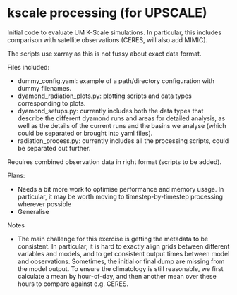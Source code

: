 # kscale processing (for UPSCALE)

Initial code to evaluate UM K-Scale simulations. In particular, this includes comparison with satellite observations (CERES, will also add MIMIC). 

The scripts use xarray as this is not fussy about exact data format. 

Files included:
- dummy_config.yaml: example of a path/directory configuration with dummy filenames.
- dyamond_radiation_plots.py: plotting scripts and data types corresponding to plots.
- dyamond_setups.py: currently includes both the data types that describe the different dyamond runs and areas for detailed analysis, as well as the details of the current runs and the basins we analyse (which could be separated or brought into yaml files).
- radiation_process.py: currently includes all the processing scripts, could be separated out further.

Requires combined observation data in right format (scripts to be added).

Plans:
- Needs a bit more work to optimise performance and memory usage. In particular, it may be worth moving to timestep-by-timestep processing wherever possible
- Generalise

Notes
- The main challenge for this exercise is getting the metadata to be consistent. In particular, it is hard to exactly align grids between different variables and models, and to get consistent output times between model and observations. Sometimes, the initial or final dump are missing from the model output. To ensure the climatology is still reasonable, we first calculate a mean by hour-of-day, and then another mean over these hours to compare against e.g. CERES.
